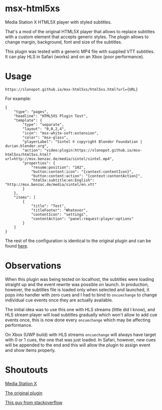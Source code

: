 # msx-html5xs
Media Station X HTML5X player with styled subtitles.

That's a mod of the original HTML5X player that allows to replace subtitles with a custom element that accepts generic styles. The plugin allows to change margin, background, font and size of the subtitles.

This plugin was tested with a generic MP4 file with supplied VTT subtitles. It can play HLS in Safari (works) and on an Xbox (poor performance).

# Usage

`https://slonopot.github.io/msx-html5xs/html5xs.html?url={URL}`

For example:

```
{
    "type": "pages",
    "headline": "HTML5XS Plugin Test",
    "template": {
        "type": "separate",
        "layout": "0,0,2,4",
        "icon": "msx-white-soft:extension",
        "color": "msx-glass",
        "playerLabel": "Sintel © copyright Blender Foundation | durian.blender.org",
        "action": "video:plugin:https://slonopot.github.io/msx-html5xs/html5xs.html?url=http://msx.benzac.de/media/sintel/sintel.mp4",
        "properties": {
            "resume:position": "102",
            "button:content:icon": "{context:contentIcon}",
            "button:content:action": "{context:contentAction}",
            "html5x:subtitle:en:English": "http://msx.benzac.de/media/sintel/en.vtt"
        }
    },
    "items": [
        {
            "title": "Test",
            "titleFooter": "Whatever",
            "contentIcon": "settings",
            "contentAction": "panel:request:player:options"
        }
    ]
}
```

The rest of the configuration is identical to the original plugin and can be found [here](https://msx.benzac.de/wiki/index.php?title=HTML5X_Plugin).

# Observations

When this plugin was being tested on localhost, the subtitles were loading straight up and the event rewrite was possible on launch. In production, however, the subtitles file is loaded only when selected and launched, it pops into handler with zero cues and I had to bind to `oncuechange` to change individual cue events once they are actually available.

The initial idea was to use this one with HLS streams (little did I know), and HLS stream player will load subtitles gradually which won't allow to add cue events once, this is now done every `oncuechange` which may be affecting performance.

On Xbox (UWP build) with HLS streams `oncuechange` will always have target with 0 or 1 cues, the one that was just loaded. In Safari, however, new cues will be appended to the end and this will allow the plugin to assign event and show items properly.

# Shoutouts

[Media Station X](https://msx.benzac.de/info/)

[The original plugin](https://msx.benzac.de/wiki/index.php?title=HTML5X_Plugin)

[This guy from stackoverflow](https://stackoverflow.com/a/45087610)
